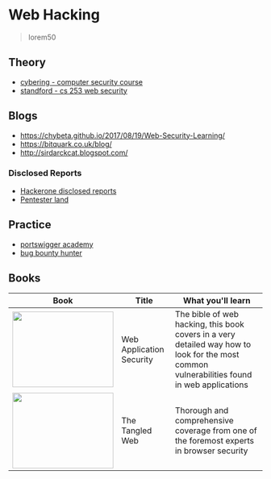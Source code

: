 # Web Hacking

> lorem50

## Theory
- [cybering - computer security course](https://cybering.cc/)
- [standford - cs 253 web security](https://web.stanford.edu/class/cs253/)

## Blogs
- https://chybeta.github.io/2017/08/19/Web-Security-Learning/
- https://bitquark.co.uk/blog/
- http://sirdarckcat.blogspot.com/

### Disclosed Reports
- [Hackerone disclosed reports](https://hackerone.com/hacktivity)
- [Pentester land](https://pentester.land/list-of-bug-bounty-writeups.html)

## Practice
- [portswigger academy](https://portswigger.net/)
- [bug bounty hunter](https://www.bugbountyhunter.com/)

## Books

| Book | Title | What you'll learn |
| ---- | ----- | ----------------- |
| <a href="https://www.amazon.co.uk/Web-Application-Hackers-Handbook-Exploiting/dp/1118026470/ref=sr_1_1?crid=A7CWFE6TCO1F&dchild=1&keywords=the+web+application+hackers+handbook+2&qid=1604316494&sprefix=the+web+application+hack%2Caps%2C387&sr=8-1" target="_blank"><img style="width: 200px; height: 150px;" src="https://images-na.ssl-images-amazon.com/images/I/51mzEbU-nBL._SX395_BO1,204,203,200_.jpg"/></a> | Web Application Security | The bible of web hacking, this book covers in a very detailed way how to look for the most common vulnerabilities found in web applications |
| <a href="https://www.amazon.co.uk/Tangled-Web-Securing-Modern-Applications/dp/1593273886/ref=sr_1_1?dchild=1&keywords=tangled+web&qid=1604316749&sr=8-1" target="_blank"><img style="width: 200px; height: 150px;" src="https://images-na.ssl-images-amazon.com/images/I/518-+ldfARL._SX377_BO1,204,203,200_.jpg"/></a> | The Tangled Web | Thorough and comprehensive coverage from one of the foremost experts in browser security |
